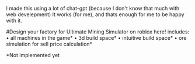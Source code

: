 I made this using a lot of chat-gpt (because I don't know that much with web develepment)
It works (for me), and thats enough for me to be happy with it.

#Design your factory for Ultimate Mining Simulator on roblox here!
includes:
• all machines in the game*
• 3d build space*
• intuitive build space*
• ore simulation for sell price calculation*

*Not implemented yet
